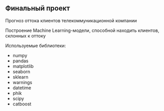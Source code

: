 <h2>
  <a 
    <h3>Финальный проект</h3>
    Прогноз оттока клиентов телекоммуникационной компании
  </a>
</h2>

<p>
  Построение Machine Learning-модели, способной находить клиентов, склонных к оттоку
</p>

<p>
  Используемые библиотеки:
</p>
<ul>
  <li>numpy</li>
  <li>pandas</li>
  <li>matplotlib</li>
  <li>seaborn</li>
  <li>sklearn</li>
  <li>warnings</li>
  <li>datetime</li>
  <li>phik</li>
  <li>scipy</li>
  <li>catboost</li>
</ul>
